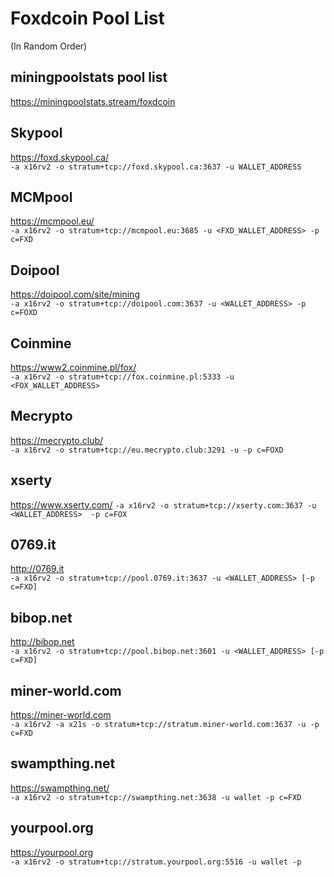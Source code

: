 # Foxdcoin Pool List
(In Random Order)

## miningpoolstats pool list<br />
https://miningpoolstats.stream/foxdcoin

## Skypool
https://foxd.skypool.ca/ <br />
`-a x16rv2 -o stratum+tcp://foxd.skypool.ca:3637 -u WALLET_ADDRESS `


## MCMpool
https://mcmpool.eu/ <br />
`-a x16rv2 -o stratum+tcp://mcmpool.eu:3685 -u <FXD_WALLET_ADDRESS> -p c=FXD`


## Doipool
https://doipool.com/site/mining  <br />
`-a x16rv2 -o stratum+tcp://doipool.com:3637 -u <WALLET_ADDRESS> -p c=FOXD`


## Coinmine
https://www2.coinmine.pl/fox/ <br />
`-a x16rv2 -o stratum+tcp://fox.coinmine.pl:5333 -u <FOX_WALLET_ADDRESS>`


## Mecrypto
https://mecrypto.club/  <br />
`-a x16rv2 -o stratum+tcp://eu.mecrypto.club:3291 -u -p c=FOXD `

## xserty
https://www.xserty.com/ 
` -a x16rv2 -o stratum+tcp://xserty.com:3637 -u <WALLET_ADDRESS>  -p c=FOX `


## 0769.it
http://0769.it  <br />
`-a x16rv2 -o stratum+tcp://pool.0769.it:3637 -u <WALLET_ADDRESS> [-p c=FXD]`


## bibop.net
http://bibop.net  <br />
`-a x16rv2 -o stratum+tcp://pool.bibop.net:3601 -u <WALLET_ADDRESS> [-p c=FXD]`


## miner-world.com  
https://miner-world.com <br />
`-a x16rv2 -a x21s -o stratum+tcp://stratum.miner-world.com:3637 -u -p c=FXD`

## swampthing.net
https://swampthing.net/  <br />
`-a x16rv2 -o stratum+tcp://swampthing.net:3638 -u wallet -p c=FXD`

## yourpool.org
https://yourpool.org <br />
`-a x16rv2 -o stratum+tcp://stratum.yourpool.org:5516 -u wallet -p`
